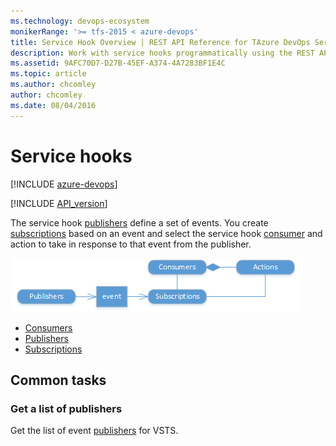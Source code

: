 ```yaml
---
ms.technology: devops-ecosystem
monikerRange: '>= tfs-2015 < azure-devops'
title: Service Hook Overview | REST API Reference for TAzure DevOps Server
description: Work with service hooks programmatically using the REST APIs for Azure DevOps Server.
ms.assetid: 9AFC70D7-D27B-45EF-A374-4A7283BF1E4C
ms.topic: article
ms.author: chcomley
author: chcomley
ms.date: 08/04/2016
---
```


# Service hooks

[!INCLUDE [azure-devops](../_data/azure-devops-message.md)]

[!INCLUDE [API_version](../_data/version.md)]



The service hook [publishers](./publishers.md) define a set of events. You create [subscriptions](./subscriptions.md) based on an event and select the 
service hook [consumer](./consumers.md) and action to take in response to that event from the publisher.

![service hook resources](./media/service-hook-resources.png)

* [Consumers](./consumers.md)
* [Publishers](./publishers.md)
* [Subscriptions](./subscriptions.md)

## Common tasks

### Get a list of publishers

Get the list of event [publishers](./publishers.md#getalistofpublishers) for VSTS.
